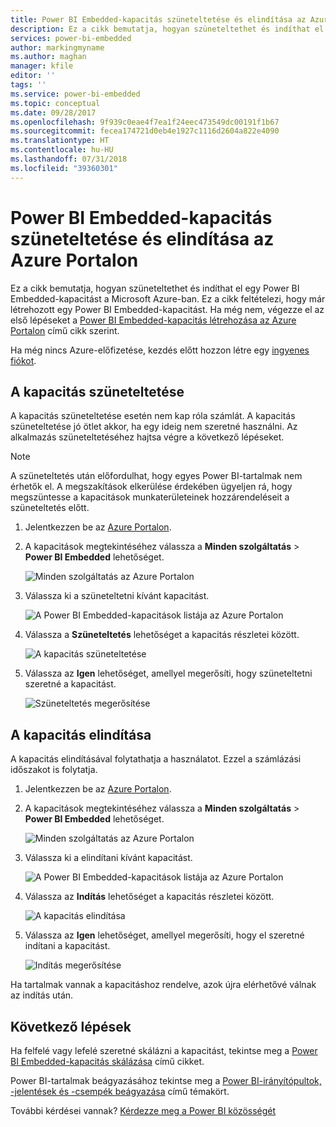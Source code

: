 ```yaml
---
title: Power BI Embedded-kapacitás szüneteltetése és elindítása az Azure Portalon| Microsoft Docs
description: Ez a cikk bemutatja, hogyan szüneteltethet és indíthat el egy Power BI Embedded-kapacitást a Microsoft Azure-ban.
services: power-bi-embedded
author: markingmyname
ms.author: maghan
manager: kfile
editor: ''
tags: ''
ms.service: power-bi-embedded
ms.topic: conceptual
ms.date: 09/28/2017
ms.openlocfilehash: 9f939c0eae4f7ea1f24eec473549dc00191f1b67
ms.sourcegitcommit: fecea174721d0eb4e1927c1116d2604a822e4090
ms.translationtype: HT
ms.contentlocale: hu-HU
ms.lasthandoff: 07/31/2018
ms.locfileid: "39360301"
---
```

# <a name="pause-and-start-your-power-bi-embedded-capacity-in-the-azure-portal"></a>Power BI Embedded-kapacitás szüneteltetése és elindítása az Azure Portalon

Ez a cikk bemutatja, hogyan szüneteltethet és indíthat el egy Power BI Embedded-kapacitást a Microsoft Azure-ban. Ez a cikk feltételezi, hogy már létrehozott egy Power BI Embedded-kapacitást. Ha még nem, végezze el az első lépéseket a [Power BI Embedded-kapacitás létrehozása az Azure Portalon](azure-pbie-create-capacity.md) című cikk szerint.

Ha még nincs Azure-előfizetése, kezdés előtt hozzon létre egy [ingyenes fiókot](https://azure.microsoft.com/free/).

## <a name="pause-your-capacity"></a>A kapacitás szüneteltetése

A kapacitás szüneteltetése esetén nem kap róla számlát. A kapacitás szüneteltetése jó ötlet akkor, ha egy ideig nem szeretné használni. Az alkalmazás szüneteltetéséhez hajtsa végre a következő lépéseket.

> [!NOTE]
> A szüneteltetés után előfordulhat, hogy egyes Power BI-tartalmak nem érhetők el. A megszakítások elkerülése érdekében ügyeljen rá, hogy megszüntesse a kapacitások munkaterületeinek hozzárendeléseit a szüneteltetés előtt.

1. Jelentkezzen be az [Azure Portalon](https://portal.azure.com/).

2. A kapacitások megtekintéséhez válassza a **Minden szolgáltatás** > **Power BI Embedded** lehetőséget.

    ![Minden szolgáltatás az Azure Portalon](media/azure-pbie-pause-start/azure-portal-more-services.png)

3. Válassza ki a szüneteltetni kívánt kapacitást.

    ![A Power BI Embedded-kapacitások listája az Azure Portalon](media/azure-pbie-pause-start/azure-portal-capacity-list.png)

4. Válassza a **Szüneteltetés** lehetőséget a kapacitás részletei között.

    ![A kapacitás szüneteltetése](media/azure-pbie-pause-start/azure-portal-pause-capacity.png)

5. Válassza az **Igen** lehetőséget, amellyel megerősíti, hogy szüneteltetni szeretné a kapacitást.

    ![Szüneteltetés megerősítése](media/azure-pbie-pause-start/azure-portal-confirm-pause.png)

## <a name="start-your-capacity"></a>A kapacitás elindítása

A kapacitás elindításával folytathatja a használatot. Ezzel a számlázási időszakot is folytatja.

1. Jelentkezzen be az [Azure Portalon](https://portal.azure.com/).

2. A kapacitások megtekintéséhez válassza a **Minden szolgáltatás** > **Power BI Embedded** lehetőséget.

    ![Minden szolgáltatás az Azure Portalon](media/azure-pbie-pause-start/azure-portal-more-services.png)

3. Válassza ki a elindítani kívánt kapacitást.

    ![A Power BI Embedded-kapacitások listája az Azure Portalon](media/azure-pbie-pause-start/azure-portal-capacity-list.png)

4. Válassza az **Indítás** lehetőséget a kapacitás részletei között.

    ![A kapacitás elindítása](media/azure-pbie-pause-start/azure-portal-start-capacity.png)

5. Válassza az **Igen** lehetőséget, amellyel megerősíti, hogy el szeretné indítani a kapacitást.

    ![Indítás megerősítése](media/azure-pbie-pause-start/azure-portal-confirm-start.png)

Ha tartalmak vannak a kapacitáshoz rendelve, azok újra elérhetővé válnak az indítás után.

## <a name="next-steps"></a>Következő lépések

Ha felfelé vagy lefelé szeretné skálázni a kapacitást, tekintse meg a [Power BI Embedded-kapacitás skálázása](azure-pbie-scale-capacity.md) című cikket.

Power BI-tartalmak beágyazásához tekintse meg a [Power BI-irányítópultok, -jelentések és -csempék beágyazása](https://powerbi.microsoft.com/documentation/powerbi-developer-embedding-content/) című témakört.

További kérdései vannak? [Kérdezze meg a Power BI közösségét](http://community.powerbi.com/)